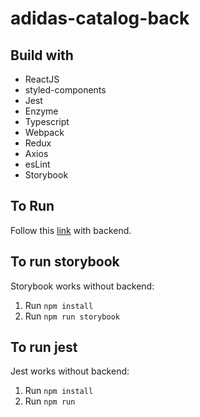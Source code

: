 # adidas-catalog-back
## Build with

- ReactJS
- styled-components
- Jest
- Enzyme
- Typescript
- Webpack
- Redux
- Axios
- esLint
- Storybook

## To Run
Follow this [link](https://github.com/linhphandk/adidas-catalog-compose) with backend.

## To run storybook
Storybook works without backend:
1. Run `npm install`
2. Run `npm run storybook`

## To run jest
Jest works without backend:
1. Run `npm install`
2. Run `npm run`